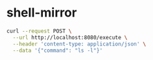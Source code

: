 # shell-mirror

```bash
curl --request POST \
  --url http://localhost:8080/execute \
  --header 'content-type: application/json' \
  --data '{"command": "ls -l"}'
```